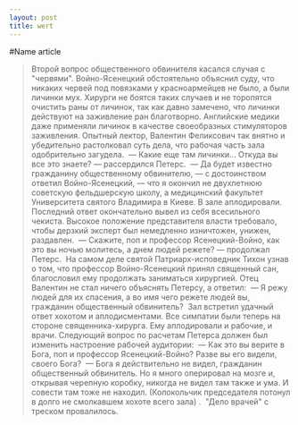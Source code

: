```yaml
---
layout: post
title: wert
---
```


#Name article

> Второй вопрос общественного обвинителя касался случая с "червями". Войно-Ясенецкий обстоятельно объяснил суду, что никаких червей под повязками у красноармейцев не было, а были личинки мух. Хирурги не боятся таких случаев и не торопятся очистить раны от личинок, так как давно замечено, что личинки действуют на заживление ран благотворно. Английские медики даже применяли личинок в качестве своеобразных стимуляторов заживления. Опытный лектор, Валентин Феликсович так внятно и убедительно растолковал суть дела, что рабочая часть зала одобрительно загудела. 
— Какие еще там личинки... Откуда вы все это знаете? — рассердился Петерс. 
— Да будет известно гражданину общественному обвинителю, — с достоинством ответил Войно-Ясенецкий, — что я окончил не двухлетнюю советскую фельдшерскую школу, а медицинский факультет Университета святого Владимира в Киеве. В зале аплодировали. 
Последний ответ окончательно вывел из себя всесильного чекиста. Высокое положение представителя власти требовало, чтобы дерзкий эксперт был немедленно изничтожен, унижен, раздавлен. 
— Скажите, поп и профессор Ясенецкий-Войно, как это вы ночью молитесь, а днем людей режете? — продолжал Петерс. 
На самом деле святой Патриарх-исповедник Тихон узнав о том, что профессор Войно-Ясенецкий принял священный сан, благословил ему продолжать заниматься хирургией. Отец Валентин не стал ничего объяснять Петерсу, а ответил: 
— Я режу людей для их спасения, а во имя чего режете людей вы, гражданин общественный обвинитель? 
Зал встретил удачный ответ хохотом и аплодисментами. Все симпатии были теперь на стороне священника-хирурга. Ему аплодировали и рабочие, и врачи. Следующий вопрос по расчетам Петерса должен был изменить настроение рабочей аудитории: 
— Как это вы верите в Бога, поп и профессор Ясенецкий-Войно? Разве вы его видели, своего Бога? 
— Бога я действительно не видел, гражданин общественный обвинитель. Но я много оперировал на мозге и, открывая черепную коробку, никогда не видел там также и ума. И совести там тоже не находил. (Колокольчик председателя потонул в долго не смолкавшем хохоте всего зала) . 
"Дело врачей" с треском провалилось. 